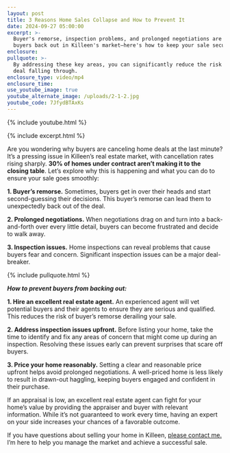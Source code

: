 ```yaml
---
layout: post
title: 3 Reasons Home Sales Collapse and How to Prevent It
date: 2024-09-27 05:00:00
excerpt: >-
  Buyer's remorse, inspection problems, and prolonged negotiations are reasons
  buyers back out in Killeen's market—here's how to keep your sale secure.
enclosure:
pullquote: >-
  By addressing these key areas, you can significantly reduce the risk of your
  deal falling through.
enclosure_type: video/mp4
enclosure_time:
use_youtube_image: true
youtube_alternate_image: /uploads/2-1-2.jpg
youtube_code: 7JfydBTAxKs
---
```

{% include youtube.html %}

{% include excerpt.html %}

Are you wondering why buyers are canceling home deals at the last minute? It’s a pressing issue in Killeen’s real estate market, with cancellation rates rising sharply. **30% of homes under contract aren’t making it to the closing table**. Let’s explore why this is happening and what you can do to ensure your sale goes smoothly:

**1\. Buyer’s remorse.** Sometimes, buyers get in over their heads and start second-guessing their decisions. This buyer’s remorse can lead them to unexpectedly back out of the deal.

**2\. Prolonged negotiations.** When negotiations drag on and turn into a back-and-forth over every little detail, buyers can become frustrated and decide to walk away.

**3\. Inspection issues.** Home inspections can reveal problems that cause buyers fear and concern. Significant inspection issues can be a major deal-breaker.

{% include pullquote.html %}

***How to prevent buyers from backing out:***

**1\. Hire an excellent real estate agent.** An experienced agent will vet potential buyers and their agents to ensure they are serious and qualified. This reduces the risk of buyer’s remorse derailing your sale.

**2\. Address inspection issues upfront.** Before listing your home, take the time to identify and fix any areas of concern that might come up during an inspection. Resolving these issues early can prevent surprises that scare off buyers.

**3\. Price your home reasonably.** Setting a clear and reasonable price upfront helps avoid prolonged negotiations. A well-priced home is less likely to result in drawn-out haggling, keeping buyers engaged and confident in their purchase.

If an appraisal is low, an excellent real estate agent can fight for your home’s value by providing the appraiser and buyer with relevant information. While it’s not guaranteed to work every time, having an expert on your side increases your chances of a favorable outcome.

If you have questions about selling your home in Killeen, [please contact me.](https://www.ryansmithhomes.com/contact) I’m here to help you manage the market and achieve a successful sale.